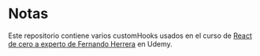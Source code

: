 # Notas

Este repositorio contiene varios customHooks usados en el curso de [React de cero a experto de Fernando Herrera](https://www.udemy.com/course/react-cero-experto/l) en Udemy.



